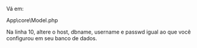 
Vá em: 

App\core\Model.php

Na linha 10, altere o host, dbname, username e passwd igual ao que você configurou em seu banco de dados. 


